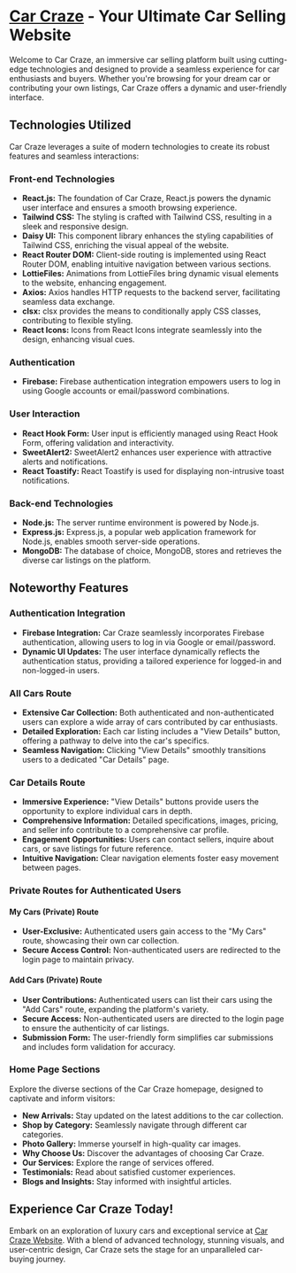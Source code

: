 # [Car Craze](https://car-craze-94dda.web.app/) - Your Ultimate Car Selling Website

Welcome to Car Craze, an immersive car selling platform built using cutting-edge technologies and designed to provide a seamless experience for car enthusiasts and buyers. Whether you're browsing for your dream car or contributing your own listings, Car Craze offers a dynamic and user-friendly interface.

## Technologies Utilized

Car Craze leverages a suite of modern technologies to create its robust features and seamless interactions:

### Front-end Technologies

- **React.js:** The foundation of Car Craze, React.js powers the dynamic user interface and ensures a smooth browsing experience.
- **Tailwind CSS:** The styling is crafted with Tailwind CSS, resulting in a sleek and responsive design.
- **Daisy UI:** This component library enhances the styling capabilities of Tailwind CSS, enriching the visual appeal of the website.
- **React Router DOM:** Client-side routing is implemented using React Router DOM, enabling intuitive navigation between various sections.
- **LottieFiles:** Animations from LottieFiles bring dynamic visual elements to the website, enhancing engagement.
- **Axios:** Axios handles HTTP requests to the backend server, facilitating seamless data exchange.
- **clsx:** clsx provides the means to conditionally apply CSS classes, contributing to flexible styling.
- **React Icons:** Icons from React Icons integrate seamlessly into the design, enhancing visual cues.

### Authentication

- **Firebase:** Firebase authentication integration empowers users to log in using Google accounts or email/password combinations.

### User Interaction

- **React Hook Form:** User input is efficiently managed using React Hook Form, offering validation and interactivity.
- **SweetAlert2:** SweetAlert2 enhances user experience with attractive alerts and notifications.
- **React Toastify:** React Toastify is used for displaying non-intrusive toast notifications.

### Back-end Technologies

- **Node.js:** The server runtime environment is powered by Node.js.
- **Express.js:** Express.js, a popular web application framework for Node.js, enables smooth server-side operations.
- **MongoDB:** The database of choice, MongoDB, stores and retrieves the diverse car listings on the platform.

## Noteworthy Features

### Authentication Integration

- **Firebase Integration:** Car Craze seamlessly incorporates Firebase authentication, allowing users to log in via Google or email/password.
- **Dynamic UI Updates:** The user interface dynamically reflects the authentication status, providing a tailored experience for logged-in and non-logged-in users.

### All Cars Route

- **Extensive Car Collection:** Both authenticated and non-authenticated users can explore a wide array of cars contributed by car enthusiasts.
- **Detailed Exploration:** Each car listing includes a "View Details" button, offering a pathway to delve into the car's specifics.
- **Seamless Navigation:** Clicking "View Details" smoothly transitions users to a dedicated "Car Details" page.

### Car Details Route

- **Immersive Experience:** "View Details" buttons provide users the opportunity to explore individual cars in depth.
- **Comprehensive Information:** Detailed specifications, images, pricing, and seller info contribute to a comprehensive car profile.
- **Engagement Opportunities:** Users can contact sellers, inquire about cars, or save listings for future reference.
- **Intuitive Navigation:** Clear navigation elements foster easy movement between pages.

### Private Routes for Authenticated Users

#### My Cars (Private) Route

- **User-Exclusive:** Authenticated users gain access to the "My Cars" route, showcasing their own car collection.
- **Secure Access Control:** Non-authenticated users are redirected to the login page to maintain privacy.

#### Add Cars (Private) Route

- **User Contributions:** Authenticated users can list their cars using the "Add Cars" route, expanding the platform's variety.
- **Secure Access:** Non-authenticated users are directed to the login page to ensure the authenticity of car listings.
- **Submission Form:** The user-friendly form simplifies car submissions and includes form validation for accuracy.

### Home Page Sections

Explore the diverse sections of the Car Craze homepage, designed to captivate and inform visitors:

- **New Arrivals:** Stay updated on the latest additions to the car collection.
- **Shop by Category:** Seamlessly navigate through different car categories.
- **Photo Gallery:** Immerse yourself in high-quality car images.
- **Why Choose Us:** Discover the advantages of choosing Car Craze.
- **Our Services:** Explore the range of services offered.
- **Testimonials:** Read about satisfied customer experiences.
- **Blogs and Insights:** Stay informed with insightful articles.

## Experience Car Craze Today!

Embark on an exploration of luxury cars and exceptional service at [Car Craze Website](https://car-craze-94dda.web.app/). With a blend of advanced technology, stunning visuals, and user-centric design, Car Craze sets the stage for an unparalleled car-buying journey.
